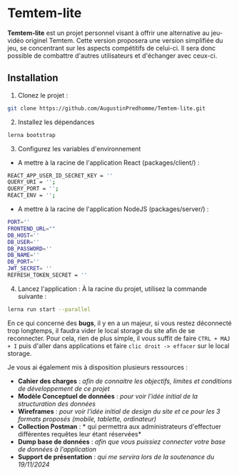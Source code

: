 # Temtem-lite

**Temtem-lite** est un projet personnel visant à offrir une alternative au jeu-vidéo originel Temtem. Cette version proposera une version simplifiée du jeu, se concentrant sur les aspects compétitifs de celui-ci. Il sera donc possible de combattre d'autres utilisateurs et d'échanger avec ceux-ci.

## Installation
1. Clonez le projet :
```bash
git clone https://github.com/AugustinPredhomme/Temtem-lite.git
```
2. Installez les dépendances
```bash
lerna bootstrap
```
3. Configurez les variables d'environnement
- A mettre à la racine de l'application React (packages/client/) :
```bash
REACT_APP_USER_ID_SECRET_KEY = ''
QUERY_URI = '';
QUERY_PORT = '';
REACT_ENV = '';
```
- A mettre à la racine de l'application NodeJS (packages/server/) :
```bash
PORT=''
FRONTEND_URL=""
DB_HOST=''
DB_USER=''
DB_PASSWORD='' 
DB_NAME=''
DB_PORT=''
JWT_SECRET= ''
REFRESH_TOKEN_SECRET = ''
```
4. Lancez l'application : À la racine du projet, utilisez la commande suivante :
```bash
lerna run start --parallel
```

En ce qui concerne des **bugs**, il y en a un majeur, si vous restez déconnecté trop longtemps, il faudra vider le local storage du site afin de se reconnecter. Pour cela, rien de plus simple, il vous suffit de faire `CTRL + MAJ + I` puis d'aller dans applications et faire `clic droit -> effacer` sur le local storage.

Je vous ai également mis à disposition plusieurs ressources :
- **Cahier des charges** : *afin de connaitre les objectifs, limites et conditions de développement de ce projet*
- **Modèle Conceptuel de données** : *pour voir l'idée initial de la structuration des données*
- **Wireframes** : *pour voir l'idée initial de design du site et ce pour les 3 formats proposés (mobile, tablette, ordinateur)*
- **Collection Postman** : * qui permettra aux administrateurs d'effectuer différentes requêtes leur étant réservées*
- **Dump base de données** : *afin que vous puissiez connecter votre base de données à l'application*
- **Support de présentation** : *qui me servira lors de la soutenance du 19/11/2024*